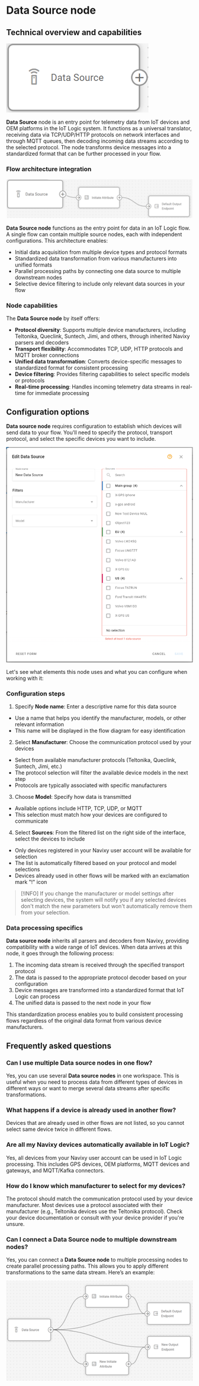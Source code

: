 # Data Source node

## Technical overview and capabilities

![Data source node in the flow workspace](../../../iot-logic/flow-management/attachments/image-20250403-162909.png)

**Data Source** node is an entry point for telemetry data from IoT devices and OEM platforms in the IoT Logic system. It functions as a universal translator, receiving data via TCP/UDP/HTTP protocols on network interfaces and through MQTT queues, then decoding incoming data streams according to the selected protocol. The node transforms device messages into a standardized format that can be further processed in your flow.

### Flow architecture integration

![Data source node included in a flow on workspace](../../../iot-logic/flow-management/attachments/Data-source-in-flow.webp)

**Data Source node** functions as the entry point for data in an IoT Logic flow. A single flow can contain multiple source nodes, each with independent configurations. This architecture enables:

* Initial data acquisition from multiple device types and protocol formats
* Standardized data transformation from various manufacturers into unified formats
* Parallel processing paths by connecting one data source to multiple downstream nodes
* Selective device filtering to include only relevant data sources in your flow

### Node capabilities

The **Data Source node** by itself offers:

* **Protocol diversity**: Supports multiple device manufacturers, including Teltonika, Queclink, Suntech, Jimi, and others, through inherited Navixy parsers and decoders
* **Transport flexibility**: Accommodates TCP, UDP, HTTP protocols and MQTT broker connections
* **Unified data transformation**: Converts device-specific messages to standardized format for consistent processing
* **Device filtering**: Provides filtering capabilities to select specific models or protocols
* **Real-time processing**: Handles incoming telemetry data streams in real-time for immediate processing

## Configuration options

**Data source node** requires configuration to establish which devices will send data to your flow. You'll need to specify the protocol, transport protocol, and select the specific devices you want to include.

![Data Source node configuration panel showing manufacturer, model, and device selection options](../../../iot-logic/flow-management/attachments/image-20250403-160159.png)

Let's see what elements this node uses and what you can configure when working with it:

### Configuration steps

1. Specify **Node name**: Enter a descriptive name for this data source

* Use a name that helps you identify the manufacturer, models, or other relevant information
* This name will be displayed in the flow diagram for easy identification

2. Select **Manufacturer**: Choose the communication protocol used by your devices

* Select from available manufacturer protocols (Teltonika, Queclink, Suntech, Jimi, etc.)
* The protocol selection will filter the available device models in the next step
* Protocols are typically associated with specific manufacturers

3. Choose **Model**: Specify how data is transmitted

* Available options include HTTP, TCP, UDP, or MQTT
* This selection must match how your devices are configured to communicate

4. Select **Sources**: From the filtered list on the right side of the interface, select the devices to include

* Only devices registered in your Navixy user account will be available for selection
* The list is automatically filtered based on your protocol and model selections
* Devices already used in other flows will be marked with an exclamation mark "!" icon

> \[!INFO] If you change the manufacturer or model settings after selecting devices, the system will notify you if any selected devices don't match the new parameters but won't automatically remove them from your selection.

### Data processing specifics

**Data source node** inherits all parsers and decoders from Navixy, providing compatibility with a wide range of IoT devices. When data arrives at this node, it goes through the following process:

1. The incoming data stream is received through the specified transport protocol
2. The data is passed to the appropriate protocol decoder based on your configuration
3. Device messages are transformed into a standardized format that IoT Logic can process
4. The unified data is passed to the next node in your flow

This standardization process enables you to build consistent processing flows regardless of the original data format from various device manufacturers.

## Frequently asked questions

### Can I use multiple Data source nodes in one flow?

Yes, you can use several **Data source nodes** in one workspace. This is useful when you need to process data from different types of devices in different ways or want to merge several data streams after specific transformations.

### What happens if a device is already used in another flow?

Devices that are already used in other flows are not listed, so you cannot select same device twice in different flows.

### Are all my Navixy devices automatically available in IoT Logic?

Yes, all devices from your Navixy user account can be used in IoT Logic processing. This includes GPS devices, OEM platforms, MQTT devices and gateways, and MQTT/Kafka connectors.

### How do I know which manufacturer to select for my devices?

The protocol should match the communication protocol used by your device manufacturer. Most devices use a protocol associated with their manufacturer (e.g., Teltonika devices use the Teltonika protocol). Check your device documentation or consult with your device provider if you're unsure.

### Can I connect a Data Source node to multiple downstream nodes?

Yes, you can connect a **Data Source node** to multiple processing nodes to create parallel processing paths. This allows you to apply different transformations to the same data stream. Here’s an example:

![Example showing the Data source node in context with multiple outbound connections and outputs](../../../iot-logic/flow-management/attachments/image-20250404-075539.png)
